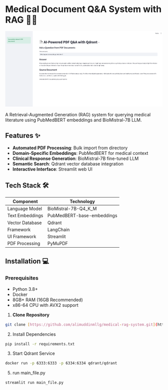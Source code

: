 # Medical Document Q&A System with RAG 🏥📄

![Image Description](https://raw.githubusercontent.com/alimuddinmllg/BIOMEDICAL_RAG/main/Image1.png)


A Retrieval-Augmented Generation (RAG) system for querying medical literature using PubMedBERT embeddings and BioMistral-7B LLM.

## Features ✨

- **Automated PDF Processing**: Bulk import from directory
- **Domain-Specific Embeddings**: PubMedBERT for medical context
- **Clinical Response Generation**: BioMistral-7B fine-tuned LLM
- **Semantic Search**: Qdrant vector database integration
- **Interactive Interface**: Streamlit web UI

## Tech Stack 🛠️

| Component               | Technology                          |
|-------------------------|-------------------------------------|
| Language Model          | BioMistral-7B-Q4_K_M                |
| Text Embeddings         | PubMedBERT-base-embeddings          |
| Vector Database         | Qdrant                              |
| Framework               | LangChain                           |
| UI Framework            | Streamlit                           |
| PDF Processing          | PyMuPDF                             |

## Installation 💻

### Prerequisites
- Python 3.8+
- Docker
- 8GB+ RAM (16GB Recommended)
- x86-64 CPU with AVX2 support

1. **Clone Repository**
```bash
git clone [https://github.com/alimuddinmllg/medical-rag-system.git](https://github.com/alimuddinmllg/BIOMEDICAL_RAG.git)
```

2. Install Dependencies
```bash
pip install -r requirements.txt
```
3. Start Qdrant Service
```bash
docker run -p 6333:6333 -p 6334:6334 qdrant/qdrant
```
5. run main_file.py
```bash
streamlit run main_file.py
```

